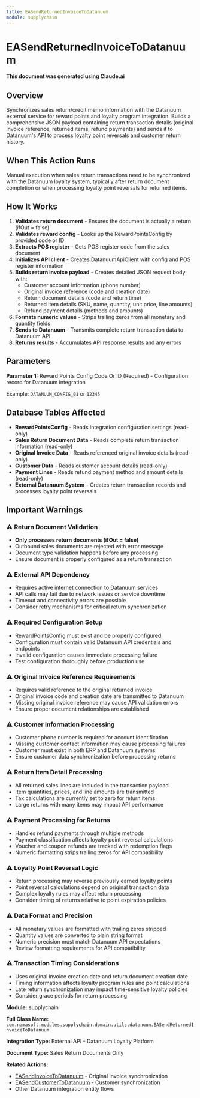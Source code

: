 ```yaml
---
title: EASendReturnedInvoiceToDatanuum
module: supplychain
---
```



<div class='entity-flows'>

# EASendReturnedInvoiceToDatanuum

**This document was generated using Claude.ai**

## Overview

Synchronizes sales return/credit memo information with the Datanuum external service for reward points and loyalty program integration. Builds a comprehensive JSON payload containing return transaction details (original invoice reference, returned items, refund payments) and sends it to Datanuum's API to process loyalty point reversals and customer return history.

## When This Action Runs

Manual execution when sales return transactions need to be synchronized with the Datanuum loyalty system, typically after return document completion or when processing loyalty point reversals for returned items.

## How It Works

1. **Validates return document** - Ensures the document is actually a return (ifOut = false)
2. **Validates reward config** - Looks up the RewardPointsConfig by provided code or ID
3. **Extracts POS register** - Gets POS register code from the sales document
4. **Initializes API client** - Creates DatanuumApiClient with config and POS register information
5. **Builds return invoice payload** - Creates detailed JSON request body with:
   - Customer account information (phone number)
   - Original invoice reference (code and creation date)
   - Return document details (code and return time)
   - Returned item details (SKU, name, quantity, unit price, line amounts)
   - Refund payment details (methods and amounts)
6. **Formats numeric values** - Strips trailing zeros from all monetary and quantity fields
7. **Sends to Datanuum** - Transmits complete return transaction data to Datanuum API
8. **Returns results** - Accumulates API response results and any errors

## Parameters

**Parameter 1:** Reward Points Config Code Or ID (Required) - Configuration record for Datanuum integration

Example: `DATANUUM_CONFIG_01` or `12345`

## Database Tables Affected

- **RewardPointsConfig** - Reads integration configuration settings (read-only)
- **Sales Return Document Data** - Reads complete return transaction information (read-only)
- **Original Invoice Data** - Reads referenced original invoice details (read-only)
- **Customer Data** - Reads customer account details (read-only)
- **Payment Lines** - Reads refund payment method and amount details (read-only)
- **External Datanuum System** - Creates return transaction records and processes loyalty point reversals

## Important Warnings

### ⚠️ Return Document Validation
- **Only processes return documents (ifOut = false)**
- Outbound sales documents are rejected with error message
- Document type validation happens before any processing
- Ensure document is properly configured as a return transaction

### ⚠️ External API Dependency
- Requires active internet connection to Datanuum services
- API calls may fail due to network issues or service downtime
- Timeout and connectivity errors are possible
- Consider retry mechanisms for critical return synchronization

### ⚠️ Required Configuration Setup
- RewardPointsConfig must exist and be properly configured
- Configuration must contain valid Datanuum API credentials and endpoints
- Invalid configuration causes immediate processing failure
- Test configuration thoroughly before production use

### ⚠️ Original Invoice Reference Requirements
- Requires valid reference to the original returned invoice
- Original invoice code and creation date are transmitted to Datanuum
- Missing original invoice reference may cause API validation errors
- Ensure proper document relationships are established

### ⚠️ Customer Information Processing
- Customer phone number is required for account identification
- Missing customer contact information may cause processing failures
- Customer must exist in both ERP and Datanuum systems
- Ensure customer data synchronization before processing returns

### ⚠️ Return Item Detail Processing
- All returned sales lines are included in the transaction payload
- Item quantities, prices, and line amounts are transmitted
- Tax calculations are currently set to zero for return items
- Large returns with many items may impact API performance

### ⚠️ Payment Processing for Returns
- Handles refund payments through multiple methods
- Payment classification affects loyalty point reversal calculations
- Voucher and coupon refunds are tracked with redemption flags
- Numeric formatting strips trailing zeros for API compatibility

### ⚠️ Loyalty Point Reversal Logic
- Return processing may reverse previously earned loyalty points
- Point reversal calculations depend on original transaction data
- Complex loyalty rules may affect return processing
- Consider timing of returns relative to point expiration policies

### ⚠️ Data Format and Precision
- All monetary values are formatted with trailing zeros stripped
- Quantity values are converted to plain string format
- Numeric precision must match Datanuum API expectations
- Review formatting requirements for API compatibility

### ⚠️ Transaction Timing Considerations
- Uses original invoice creation date and return document creation date
- Timing information affects loyalty program rules and point calculations
- Late return synchronization may impact time-sensitive loyalty policies
- Consider grace periods for return processing

**Module:** supplychain

**Full Class Name:** `com.namasoft.modules.supplychain.domain.utils.datanuum.EASendReturnedInvoiceToDatanuum`

**Integration Type:** External API - Datanuum Loyalty Platform

**Document Type:** Sales Return Documents Only

**Related Actions:**
- [EASendInvoiceToDatanuum](EASendInvoiceToDatanuum.md) - Original invoice synchronization
- [EASendCustomerToDatanuum](EASendCustomerToDatanuum.md) - Customer synchronization
- Other Datanuum integration entity flows


</div>

